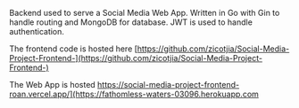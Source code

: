 Backend used to serve a Social Media Web App. Written in Go with Gin to handle routing and MongoDB for database. JWT is used to handle authentication.

The frontend code is hosted here [https://github.com/zicotjia/Social-Media-Project-Frontend-](https://github.com/zicotjia/Social-Media-Project-Frontend-)

The Web App is hosted https://social-media-project-frontend-roan.vercel.app/](https://fathomless-waters-03096.herokuapp.com
